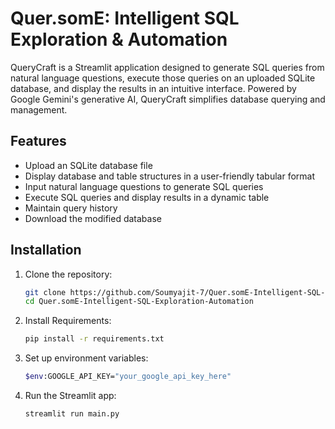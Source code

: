 # Quer.somE: Intelligent SQL Exploration & Automation

QueryCraft is a Streamlit application designed to generate SQL queries from natural language questions, execute those queries on an uploaded SQLite database, and display the results in an intuitive interface. Powered by Google Gemini's generative AI, QueryCraft simplifies database querying and management.

## Features

- Upload an SQLite database file
- Display database and table structures in a user-friendly tabular format
- Input natural language questions to generate SQL queries
- Execute SQL queries and display results in a dynamic table
- Maintain query history
- Download the modified database

## Installation

1. Clone the repository:
   ```bash
   git clone https://github.com/Soumyajit-7/Quer.somE-Intelligent-SQL-Exploration-Automation.git
   cd Quer.somE-Intelligent-SQL-Exploration-Automation

2. Install Requirements:
   ```bash
   pip install -r requirements.txt
   
3. Set up environment variables:
   ```bash
   $env:GOOGLE_API_KEY="your_google_api_key_here"
   
4. Run the Streamlit app:
   ```bash
   streamlit run main.py

